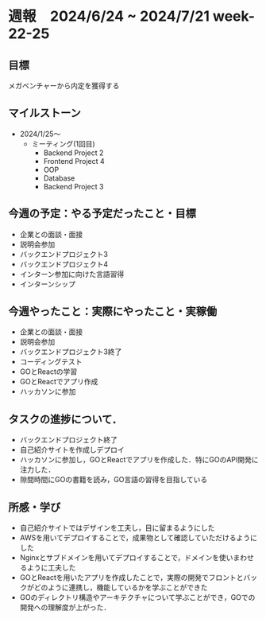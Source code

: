 # 週報　2024/6/24 ~ 2024/7/21 week-22-25

## 目標
メガベンチャーから内定を獲得する

## マイルストーン
- 2024/1/25〜
  - ミーティング(1回目)
    - Backend Project 2
    - Frontend Project 4
    - OOP
    - Database
    - Backend Project 3

## 今週の予定：やる予定だったこと・目標
- 企業との面談・面接
- 説明会参加
- バックエンドプロジェクト3
- バックエンドプロジェクト4
- インターン参加に向けた言語習得
- インターンシップ

## 今週やったこと：実際にやったこと・実稼働
- 企業との面談・面接
- 説明会参加
- バックエンドプロジェクト3終了
- コーディングテスト
- GOとReactの学習
- GOとReactでアプリ作成
- ハッカソンに参加

## タスクの進捗について．
- バックエンドプロジェクト終了
- 自己紹介サイトを作成しデプロイ
- ハッカソンに参加し，GOとReactでアプリを作成した．特にGOのAPI開発に注力した．
- 隙間時間にGOの書籍を読み，GO言語の習得を目指している

## 所感・学び
- 自己紹介サイトではデザインを工夫し，目に留まるようにした
- AWSを用いてデプロイすることで，成果物として確認していただけるようにした
- Nginxとサブドメインを用いてデプロイすることで，ドメインを使いまわせるように工夫した
- GOとReactを用いたアプリを作成したことで，実際の開発でフロントとバックがどのように連携し，機能しているかを学ぶことができた
- GOのディレクトリ構造やアーキテクチャについて学ぶことができ，GOでの開発への理解度が上がった．
